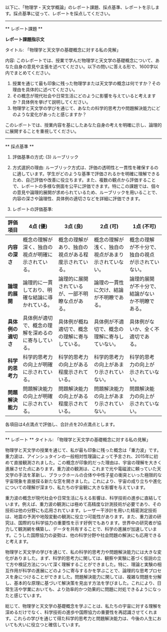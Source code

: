 以下に、「物理学・天文学概論」のレポート課題、採点基準、レポートを示します。採点基準に従って、レポートを採点してください。

---------------------------------------
** レポート課題 **

**レポート課題指示文**

タイトル: 「物理学と天文学の基礎概念に対する私の見解」

内容: このレポートでは、授業で学んだ物理学と天文学の基礎概念について、あなた自身の意見や主張を述べてください。以下の問いに答える形で、1600字以内でまとめてください。

1. 授業を通じて最も印象に残った物理学または天文学の概念は何ですか？その理由を具体的に述べてください。
2. その概念が現代社会や日常生活にどのように影響を与えていると考えますか？具体例を挙げて説明してください。
3. 物理学と天文学の学びを通じて、あなたの科学的思考力や問題解決能力にどのような変化があったと感じますか？

このレポートでは、授業内容を基にしたあなた自身の考えを明確に示し、論理的に展開することを重視してください。

---------------------------------------
** 採点基準 **

1. 評価基準の方式: (3) ルーブリック

2. 方式選択の理由: ルーブリック方式は、評価の透明性と一貫性を確保するのに適しています。学生がどのような基準で評価されるかを明確に理解できるため、自己評価や改善に役立ちます。また、複数の観点から評価することで、レポートの多様な側面を公平に評価できます。特にこの課題では、個々の意見や論理的展開が求められているため、ルーブリックを用いることで、内容の深さや論理性、具体例の適切さなどを詳細に評価できます。

3. レポートの評価基準:

| 評価項目           | 4点 (優)                                      | 3点 (良)                                      | 2点 (可)                                      | 1点 (不可)                                    |
|--------------------|-----------------------------------------------|-----------------------------------------------|-----------------------------------------------|-----------------------------------------------|
| **内容の深さ**     | 概念の理解が深く、独自の視点が明確に示されている。 | 概念の理解があり、独自の視点がある程度示されている。 | 概念の理解が浅く、独自の視点があまり示されていない。 | 概念の理解が不十分で、独自の視点が示されていない。 |
| **論理的展開**     | 論理的に一貫しており、明確な結論に導かれている。 | 論理的に展開されているが、一部不明瞭な点がある。 | 論理の一貫性に欠け、結論が不明瞭である。         | 論理的展開が不十分で、結論がないか不明瞭である。   |
| **具体例の適切さ** | 具体例が適切で、概念の理解を深めるのに寄与している。 | 具体例が概ね適切で、概念の理解に寄与している。     | 具体例が不適切で、概念の理解に寄与していない。     | 具体例がないか、全く不適切である。               |
| **科学的思考力**   | 科学的思考力の向上が明確に示されている。         | 科学的思考力の向上がある程度示されている。         | 科学的思考力の向上があまり示されていない。         | 科学的思考力の向上が示されていない。             |
| **問題解決能力**   | 問題解決能力の向上が明確に示されている。         | 問題解決能力の向上がある程度示されている。         | 問題解決能力の向上があまり示されていない。         | 問題解決能力の向上が示されていない。             |

各項目は4点満点で評価し、合計点を20点満点とします。

---------------------------------------
** レポート **
タイトル: 「物理学と天文学の基礎概念に対する私の見解」

物理学と天文学の授業を通じて、私が最も印象に残った概念は「重力波」です。重力波は、アインシュタインの一般相対性理論によって予言され、2015年に初めて直接観測されました。この概念が印象的だった理由は、宇宙の理解を大きく進展させた点にあります。重力波の観測は、これまで光や電磁波に頼っていた天文学の手法を革新し、ブラックホールの合体や中性子星の衝突といった極限的な宇宙現象を直接探る新たな窓を開きました。これにより、宇宙の成り立ちや進化についての理解が深まり、私たちの宇宙観に大きな影響を与えています。

重力波の概念が現代社会や日常生活に与える影響は、科学技術の進歩に直結しています。例えば、重力波の観測には極めて高精度な計測技術が必要であり、その技術は他の分野にも応用されています。レーザー干渉計を用いた精密測定技術は、地震の予測や地殻変動の観測に役立つ可能性があります。また、重力波の研究は、国際的な科学協力の重要性を示す好例でもあります。世界中の研究者が協力して観測網を構築し、データを共有することで、科学の進展が加速しています。こうした国際協力の姿勢は、他の科学分野や社会問題の解決にも応用できると考えます。

物理学と天文学の学びを通じて、私の科学的思考力や問題解決能力には大きな変化がありました。まず、科学的思考力に関しては、観察や実験に基づく仮説の立て方や検証方法について深く理解することができました。特に、理論と実験の相互作用が科学の進展にどのように寄与するかを学ぶことで、論理的な思考プロセスを身につけることができました。問題解決能力に関しては、複雑な問題を分解し、基本的な原理に基づいて解決策を見出す方法を学びました。これにより、日常生活や学業においても、より効率的かつ効果的に問題に対処できるようになったと感じています。

総じて、物理学と天文学の基礎概念を学ぶことは、私たちの宇宙に対する理解を深めるだけでなく、科学技術の進歩や国際協力の重要性を再認識させてくれます。これらの学びを通じて得た科学的思考力と問題解決能力は、今後の人生においても大いに役立つと確信しています。

